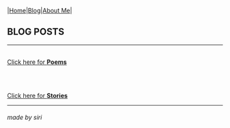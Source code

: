 |[Home](README.md)|[Blog](Blog.md)|[About Me](about.md)|

## BLOG POSTS
---
<br/>[Click here for **Poems** ](poems.md)

<br>

<br/>[Click here for **Stories**](stories.md)

---
###### made by siri

